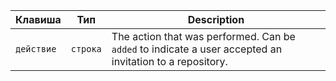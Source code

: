 | Клавиша    | Тип      | Description                                                                                              |
| ---------- | -------- | -------------------------------------------------------------------------------------------------------- |
| `действие` | `строка` | The action that was performed. Can be `added` to indicate a user accepted an invitation to a repository. |